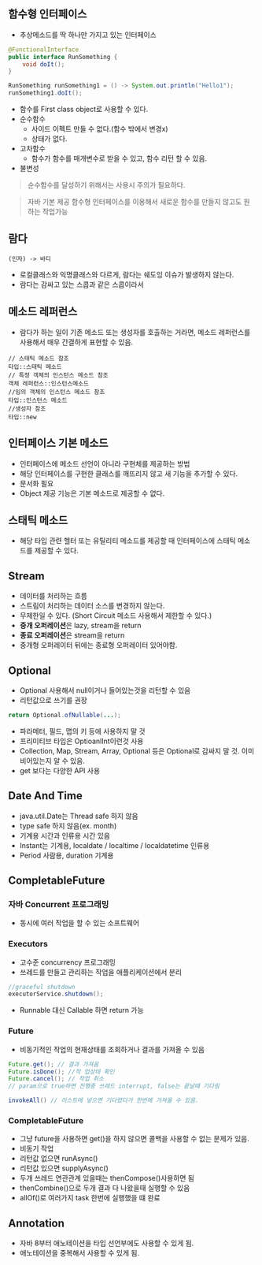 ## 함수형 인터페이스
- 추상메소드를 딱 하나만 가지고 있는 인터페이스
```java
@FunctionalInterface
public interface RunSomething {
    void doIt();
}

RunSomething runSomething1 = () -> System.out.println("Hello1");
runSomething1.doIt();
```

- 함수를 First class object로 사용할 수 있다.
- 순수함수
  - 사이드 이펙트 만들 수 없다.(함수 밖에서 변경x)
  - 상태가 없다.
- 고차함수
  - 함수가 함수를 매개변수로 받을 수 있고, 함수 리턴 할 수 있음.
- 불변성
> 순수함수를 달성하기 위해서는 사용시 주의가 필요하다.

> 자바 기본 제공 함수형 인터페이스를 이용해서 새로운 함수를 만들지 않고도 원하는 작업가능

## 람다
```
(인자) -> 바디
```
- 로컬클래스와 익명클래스와 다르게,
람다는 쉐도잉 이슈가 발생하지 않는다.
- 람다는 감싸고 있는 스콥과 같은 스콥이라서

## 메소드 레퍼런스
- 람다가 하는 일이 기존 메소드 또는 생성자를 호출하는 거라면, 메소드 레퍼런스를 사용해서 매우 간결하게 표현할 수 있음.
```
// 스태틱 메소드 참조
타입::스태틱 메소드
// 특정 객체의 인스턴스 메소드 참조
객체 레퍼런스::인스턴스메소드
//임의 객체의 인스턴스 메소드 참조
타입::인스턴스 메소드
//생성자 참조
타입::new
```

## 인터페이스 기본 메소드
- 인터페이스에 메소드 선언이 아니라 구현체를 제공하는 방법
- 해당 인터페이스를 구현한 클래스를 깨뜨리지 않고 새 기능을 추가할 수 있다.
- 문서화 필요
- Object 제공 기능은 기본 메소드로 제공할 수 없다.

## 스태틱 메소드
- 해당 타입 관련 헬터 또는 유틸리티 메소드를 제공할 때 인터페이스에 스태틱 메소드를 제공할 수 있다.

## Stream
- 데이터를 처리하는 흐름
- 스트림이 처리하는 데이터 소스를 변경하지 않는다.
- 무제한일 수 있다. (Short Circuit 메소드 사용해서 제한할 수 있다.)
- **중개 오퍼레이션**은 lazy, stream을 return
- **종료 오퍼레이션**은 stream을 return
- 중개형 오퍼레이터 뒤에는 종료형 오퍼레이터 있어야함.

## Optional
- Optional 사용해서 null이거나 들어있는것을 리턴할 수 있음
- 리턴값으로 쓰기를 권장
```java
return Optional.ofNullable(...);
```
- 파라메터, 필드, 맵의 키 등에 사용하지 말 것
- 프리미티브 타입은 OptioanlInt이런것 사용
- Collection, Map, Stream, Array, Optional 등은 Optional로 감싸지 말 것.
이미 비어있는지 알 수 있음.
- get 보다는 다양한 API 사용

## Date And Time
- java.util.Date는 Thread safe 하지 않음
- type safe 하지 않음(ex. month)
- 기계용 시간과 인류용 시간 있음
- Instant는 기계용, localdate / localtime / localdatetime 인류용
- Period 사람용, duration 기계용

## CompletableFuture
### 자바 Concurrent 프로그래밍
-   동시에 여러 작업을 할 수 있는 소프트웨어
### Executors
- 고수준 concurrency 프로그래밍
- 쓰레드를 만들고 관리하는 작업을 애플리케이션에서 분리
```java
//graceful shutdown
executorService.shutdown();
```
- Runnable 대신 Callable 하면 return 가능

### Future
- 비동기적인 작업의 현재상태를 조회하거나 결과를 가져올 수 있음
```java
Future.get(); // 결과 가져옴
Future.isDone(); //작 업상태 확인
Future.cancel(); // 작업 취소
// param으로 true하면 진행중 쓰레드 interrupt, false는 끝날때 기다림
```
```java
invokeAll() // 리스트에 넣으면 기다렸다가 한번에 가져올 수 있음.
```

### CompletableFuture
- 그냥 future을 사용하면 get()을 하지 않으면 콜백을 사용할 수 없는 문제가 있음.
- 비동기 작업
 - 리턴값 없으면 runAsync()
 - 리턴값 있으면 supplyAsync()
- 두개 쓰레드 연관관계 있을때는 thenCompose()사용하면 됨
- thenCombine()으로 두개 결과 다 나왔을때 실행할 수 있음
- allOf()로 여러가지 task 한번에 실행했을 떄 완료

## Annotation
- 자바 8부터 애노테이션을 타입 선언부에도 사용할 수 있게 됨.
- 애노테이션을 중복해서 사용할 수 있게 됨.